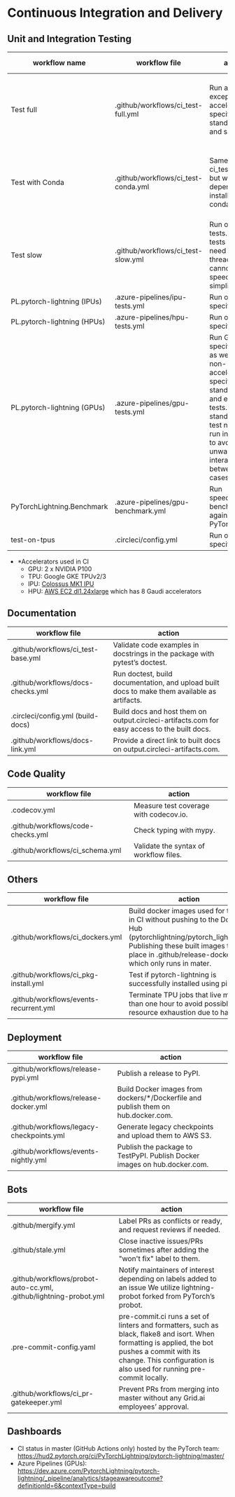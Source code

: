 <!-- Note: This document cannot be in `.github/README.md` because it will overwrite the repo README.md -->

# Continuous Integration and Delivery

## Unit and Integration Testing

| workflow name               | workflow file                       | action                                                                                                                                                                                      | accelerator\* | (Python, PyTorch)                                | OS                  |
| --------------------------- | ----------------------------------- | ------------------------------------------------------------------------------------------------------------------------------------------------------------------------------------------- | ------------- | ------------------------------------------------ | ------------------- |
| Test full                   | .github/workflows/ci_test-full.yml  | Run all tests except for accelerator-specific, standalone and slow tests.                                                                                                                   | CPU           | (3.7, 1.8), (3.7, 1.11), (3.9, 1.8), (3.9, 1.11) | linux, mac, windows |
| Test with Conda             | .github/workflows/ci_test-conda.yml | Same as ci_test-full.yml but with dependencies installed with conda.                                                                                                                        | CPU           | (3.8, 1.8), (3.8, 1.9), (3.8, 1.10), (3.9, 1.11) | linux               |
| Test slow                   | .github/workflows/ci_test-slow.yml  | Run only slow tests. Slow tests usually need to spawn threads and cannot be speed up or simplified.                                                                                         | CPU           | (3.7, 1.8)                                       | linux, mac, windows |
| PL.pytorch-lightning (IPUs) | .azure-pipelines/ipu-tests.yml      | Run only IPU-specific tests.                                                                                                                                                                | IPU           | (3.8, 1.9)                                       | linux               |
| PL.pytorch-lightning (HPUs) | .azure-pipelines/hpu-tests.yml      | Run only HPU-specific tests.                                                                                                                                                                | HPU           | (3.8, 1.10)                                      | linux               |
| PL.pytorch-lightning (GPUs) | .azure-pipelines/gpu-tests.yml      | Run GPU-specific tests as well as non-accelerator-specific, standalone and example tests. Each standalone test needs to run individually to avoid unwanted interactions between test cases. | GPU           | (3.7, 1.8)                                       | linux               |
| PyTorchLightning.Benchmark  | .azure-pipelines/gpu-benchmark.yml  | Run speed/memory benchmarks against pure PyTorch.                                                                                                                                           | GPU           | (3.7, 1.8)                                       | linux               |
| test-on-tpus                | .circleci/config.yml                | Run only TPU-specific tests.                                                                                                                                                                | TPU           | (3.7, 1.9)                                       | linux               |

- \*Accelerators used in CI
  - GPU: 2 x NVIDIA P100
  - TPU: Google GKE TPUv2/3
  - IPU: [Colossus MK1 IPU](https://www.graphcore.ai/products/ipu)
  - HPU: [AWS EC2 dl1.24xlarge](https://aws.amazon.com/ec2/instance-types/dl1/) which has 8 Gaudi accelerators

## Documentation

| workflow file                      | action                                                                                       |
| ---------------------------------- | -------------------------------------------------------------------------------------------- |
| .github/workflows/ci_test-base.yml | Validate code examples in docstrings in the package with pytest’s doctest.                   |
| .github/workflows/docs-checks.yml  | Run doctest, build documentation, and upload built docs to make them available as artifacts. |
| .circleci/config.yml (build-docs)  | Build docs and host them on output.circleci-artifacts.com for easy access to the built docs. |
| .github/workflows/docs-link.yml    | Provide a direct link to built docs on output.circleci-artifacts.com.                        |

## Code Quality

| workflow file                     | action                                 |
| --------------------------------- | -------------------------------------- |
| .codecov.yml                      | Measure test coverage with codecov.io. |
| .github/workflows/code-checks.yml | Check typing with mypy.                |
| .github/workflows/ci_schema.yml   | Validate the syntax of workflow files. |

## Others

| workflow file                          | action                                                                                                                                                                                                               |
| -------------------------------------- | -------------------------------------------------------------------------------------------------------------------------------------------------------------------------------------------------------------------- |
| .github/workflows/ci_dockers.yml       | Build docker images used for testing in CI without pushing to the Docker Hub (pytorchlightning/pytorch_lightning). Publishing these built images takes place in .github/release-docker.yml which only runs in mater. |
| .github/workflows/ci_pkg-install.yml   | Test if pytorch-lightning is successfully installed using pip.                                                                                                                                                       |
| .github/workflows/events-recurrent.yml | Terminate TPU jobs that live more than one hour to avoid possible resource exhaustion due to hangs.                                                                                                                  |

## Deployment

| workflow file                            | action                                                                             |
| ---------------------------------------- | ---------------------------------------------------------------------------------- |
| .github/workflows/release-pypi.yml       | Publish a release to PyPI.                                                         |
| .github/workflows/release-docker.yml     | Build Docker images from dockers/\*/Dockerfile and publish them on hub.docker.com. |
| .github/workflows/legacy-checkpoints.yml | Generate legacy checkpoints and upload them to AWS S3.                             |
| .github/workflows/events-nightly.yml     | Publish the package to TestPyPI. Publish Docker images on hub.docker.com.          |

## Bots

| workflow file                                                      | action                                                                                                                                                                                                                    |
| ------------------------------------------------------------------ | ------------------------------------------------------------------------------------------------------------------------------------------------------------------------------------------------------------------------- |
| .github/mergify.yml                                                | Label PRs as conflicts or ready, and request reviews if needed.                                                                                                                                                           |
| .github/stale.yml                                                  | Close inactive issues/PRs sometimes after adding the "won't fix" label to them.                                                                                                                                             |
| .github/workflows/probot-auto-cc.yml, .github/lightning-probot.yml | Notify maintainers of interest depending on labels added to an issue We utilize lightning-probot forked from PyTorch’s probot.                                                                                            |
| .pre-commit-config.yaml                                            | pre-commit.ci runs a set of linters and formatters, such as black, flake8 and isort. When formatting is applied, the bot pushes a commit with its change. This configuration is also used for running pre-commit locally. |
| .github/workflows/ci_pr-gatekeeper.yml                             | Prevent PRs from merging into master without any Grid.ai employees’ approval.                                                                                                                                             |

## Dashboards

- CI status in master (GitHub Actions only) hosted by the PyTorch team: https://hud2.pytorch.org/ci/PyTorchLightning/pytorch-lightning/master/
- Azure Pipelines (GPUs): https://dev.azure.com/PytorchLightning/pytorch-lightning/_pipeline/analytics/stageawareoutcome?definitionId=6&contextType=build
